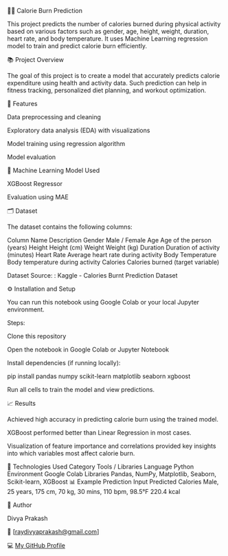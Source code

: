 🏃‍♂️ Calorie Burn Prediction

This project predicts the number of calories burned during physical activity based on various factors such as gender, age, height, weight, duration, heart rate, and body temperature.
It uses Machine Learning regression model to train and predict calorie burn efficiently.

📚 Project Overview

The goal of this project is to create a model that accurately predicts calorie expenditure using health and activity data.
Such prediction can help in fitness tracking, personalized diet planning, and workout optimization.

🚀 Features

Data preprocessing and cleaning

Exploratory data analysis (EDA) with visualizations

Model training using regression algorithm

Model evaluation


🧠 Machine Learning Model Used

XGBoost Regressor

Evaluation using MAE

🗂️ Dataset

The dataset contains the following columns:

Column Name	Description
Gender	Male / Female
Age	Age of the person (years)
Height	Height (cm)
Weight	Weight (kg)
Duration	Duration of activity (minutes)
Heart Rate	Average heart rate during activity
Body Temperature	Body temperature during activity
Calories	Calories burned (target variable)

Dataset Source: : Kaggle - Calories Burnt Prediction Dataset

⚙️ Installation and Setup

You can run this notebook using Google Colab or your local Jupyter environment.

Steps:

Clone this repository

Open the notebook in Google Colab or Jupyter Notebook

Install dependencies (if running locally):

pip install pandas numpy scikit-learn matplotlib seaborn xgboost


Run all cells to train the model and view predictions.

📈 Results

Achieved high accuracy in predicting calorie burn using the trained model.

XGBoost performed better than Linear Regression in most cases.

Visualization of feature importance and correlations provided key insights into which variables most affect calorie burn.

🧩 Technologies Used
Category	Tools / Libraries
Language	Python
Environment	Google Colab
Libraries	Pandas, NumPy, Matplotlib, Seaborn, Scikit-learn, XGBoost
📊 Example Prediction
Input	Predicted Calories
Male, 25 years, 175 cm, 70 kg, 30 mins, 110 bpm, 98.5°F	220.4 kcal



👤 Author

Divya Prakash

📧 [raydivyaprakash@gmail.com]

💻 [My GitHub Profile](https://github.com/divyaPrakash2004)
